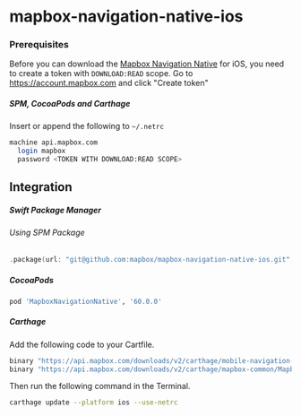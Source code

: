 # mapbox-navigation-native-ios

### Prerequisites

Before you can download the [Mapbox Navigation Native](https://github.com/mapbox/mapbox-navigation-native) for iOS, you need to create a token with `DOWNLOAD:READ` scope.
Go to https://account.mapbox.com and click "Create token"

##### SPM, CocoaPods and Carthage
Insert or append the following to `~/.netrc`

```bash
machine api.mapbox.com
  login mapbox
  password <TOKEN WITH DOWNLOAD:READ SCOPE>
```

## Integration

##### Swift Package Manager

###### Using SPM Package

```swift
.package(url: "git@github.com:mapbox/mapbox-navigation-native-ios.git", from: "60.0.0"),
```

##### CocoaPods

```ruby
pod 'MapboxNavigationNative', '60.0.0'
```

##### Carthage

Add the following code to your Cartfile.

```bash
binary "https://api.mapbox.com/downloads/v2/carthage/mobile-navigation-native/MapboxNavigationNative.json" == 60.0.0
binary "https://api.mapbox.com/downloads/v2/carthage/mapbox-common/MapboxCommon-ios.json" == 16.0.0
```

Then run the following command in the Terminal.
```bash
carthage update --platform ios --use-netrc
```

